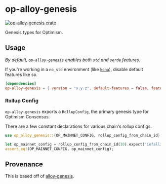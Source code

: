 # op-alloy-genesis

<a href="https://crates.io/crates/op-alloy-genesis"><img src="https://img.shield.io/crates/v/op-alloy-genesis.svg" alt="op-alloy-genesis crate"></a>

Genesis types for Optimism.

## Usage

_By default, `op-alloy-genesis` enables both `std` and `serde` features._

If you're working in a `no_std` environment (like [`kona`][kona]), disable default features like so.

```toml
[dependencies]
op-alloy-genesis = { version = "x.y.z", default-features = false, features = ["serde"] }
```

[kona]: https://github.com/anton-rs/kona/blob/main/Cargo.toml#L137


### Rollup Config

`op-alloy-genesis` exports a `RollupConfig`, the primary genesis type for Optimism Consensus.

There are a few constant declarations for various chain's rollup configs.

```rust
use op_alloy_genesis::{OP_MAINNET_CONFIG, rollup_config_from_chain_id};

let op_mainnet_config = rollup_config_from_chain_id(10).expect("infallible");
assert_eq!(OP_MAINNET_CONFIG, op_mainnet_config);
```


## Provenance

This is based off of [alloy-genesis].

[alloy-genesis]: https://github.com/alloy-rs
